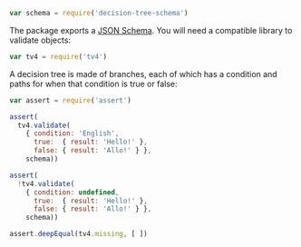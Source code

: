 ```javascript
var schema = require('decision-tree-schema')
```

The package exports a [JSON Schema](http://json-schema.org). You will need a compatible library to validate objects:

```javascript
var tv4 = require('tv4')
```

A decision tree is made of branches, each of which has a condition and paths for when that condition is true or false:

```javascript
var assert = require('assert')

assert(
  tv4.validate(
    { condition: 'English',
      true:  { result: 'Hello!' },
      false: { result: 'Allo!' } },
    schema))

assert(
  !tv4.validate(
    { condition: undefined,
      true:  { result: 'Hello!' },
      false: { result: 'Allo!' } },
    schema))

assert.deepEqual(tv4.missing, [ ])
```
